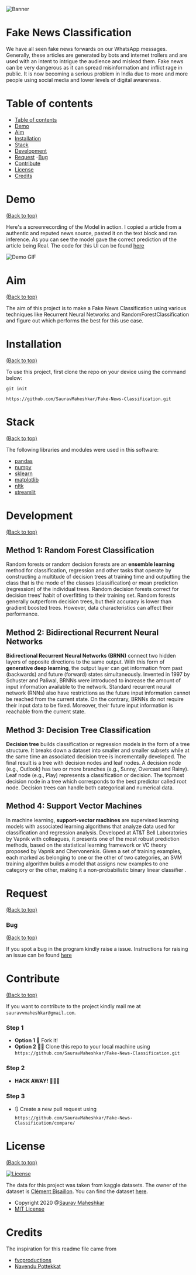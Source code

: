 ![Banner](https://github.com/SauravMaheshkar/Fake-News-Classification/blob/master/Banner.png)

# Fake News Classification

We have all seen fake news forwards on our WhatsApp messages. Generally, these articles are generated by bots and internet trollers and are used with an intent to intrigue the audience and mislead them. Fake news can be very dangerous as it can spread misinformation and inflict rage in public. It is now becoming a serious problem in India due to more and more people using social media and lower levels of digital awareness.


# Table of contents

- [Table of contents](#table-of-contents)
- [Demo](#demo)
- [Aim](#aim)
- [Installation](#installation)
- [Stack](#stack)
- [Development](#development)
- [Request](#request)
    -[Bug](#bug)
- [Contribute](#contribute)
- [License](#license)
- [Credits](#credits)


# Demo
[(Back to top)](#table-of-contents)

Here's a screenrecording of the Model in action. I copied a article from a authentic and reputed news source, pasted it on the text block and ran inference. As you can see the model gave the correct prediction of the article being Real. The code for this UI can be found [here](https://github.com/SauravMaheshkar/Fake-News-Classification/tree/master/demo)

![Demo GIF](https://github.com/SauravMaheshkar/Fake-News-Classification/blob/master/demo.gif)


# Aim
[(Back to top)](#table-of-contents)

The aim of this project is to make a Fake News Classification using various techniques like Recurrent Neural Networks and RandomForestClassification and figure out which performs the best for this use case.


# Installation
[(Back to top)](#table-of-contents)

To use this project, first clone the repo on your device using the command below:

```git init```

```https://github.com/SauravMaheshkar/Fake-News-Classification.git``` 



# Stack

[(Back to top)](#table-of-contents)

The following libraries and modules were used in this software:

- [pandas](https://pandas.pydata.org/)
- [numpy](https://numpy.org/)
- [sklearn](https://scikit-learn.org/stable/)
- [matplotlib](https://matplotlib.org/)
- [nltk](https://www.nltk.org/py-modindex.html)
- [streamlit](https://docs.streamlit.io/en/stable/)


# Development
[(Back to top)](#table-of-contents)

## Method 1: Random Forest Classification
Random forests or random decision forests are an **ensemble learning** method for classification, regression and other tasks that operate by constructing a multitude of decision trees at training time and outputting the class that is the mode of the classes (classification) or mean prediction (regression) of the individual trees. Random decision forests correct for decision trees' habit of overfitting to their training set. Random forests generally outperform decision trees, but their accuracy is lower than gradient boosted trees. However, data characteristics can affect their performance.

## Method 2: Bidirectional Recurrent Neural Networks
**Bidirectional Recurrent Neural Networks (BRNN)** connect two hidden layers of opposite directions to the same output. With this form of **generative deep learning**, the output layer can get information from past (backwards) and future (forward) states simultaneously. Invented in 1997 by Schuster and Paliwal, BRNNs were introduced to increase the amount of input information available to the network. Standard recurrent neural network (RNNs) also have restrictions as the future input information cannot be reached from the current state. On the contrary, BRNNs do not require their input data to be fixed. Moreover, their future input information is reachable from the current state.

## Method 3: Decision Tree Classification
**Decision tree** builds classification or regression models in the form of a tree structure. It breaks down a dataset into smaller and smaller subsets while at the same time an associated decision tree is incrementally developed. The final result is a tree with decision nodes and leaf nodes. A decision node (e.g., Outlook) has two or more branches (e.g., Sunny, Overcast and Rainy). Leaf node (e.g., Play) represents a classification or decision. The topmost decision node in a tree which corresponds to the best predictor called root node. Decision trees can handle both categorical and numerical data. 

## Method 4: Support Vector Machines
In machine learning, **support-vector machines** are supervised learning models with associated learning algorithms that analyze data used for classification and regression analysis. Developed at AT&T Bell Laboratories by Vapnik with colleagues, it presents one of the most robust prediction methods, based on the statistical learning framework or VC theory proposed by Vapnik and Chervonenkis. Given a set of training examples, each marked as belonging to one or the other of two categories, an SVM training algorithm builds a model that assigns new examples to one category or the other, making it a non-probabilistic binary linear classifier .
# Request
[(Back to top)](#table-of-contents)

### Bug 
[(Back to top)](#table-of-contents)

If you spot a bug in the program kindly raise a issue. Instructions for raising an issue can be found [here](https://docs.github.com/en/enterprise/2.15/user/articles/creating-an-issue)


# Contribute
[(Back to top)](#table-of-contents)

If you want to contribute to the project kindly mail me at `sauravvmaheshkar@gmail.com`.

### Step 1
 - **Option 1**
   🍴 Fork it!  
 - **Option 2**
    👯‍♂️ Clone this repo to your local machine using `https://github.com/SauravMaheshkar/Fake-News-Classification.git`
### Step 2

- **HACK AWAY!** 🔨🔨🔨

### Step 3

- 🔃 Create a new pull request using `https://github.com/SauravMaheshkar/Fake-News-Classification/compare/`


# License
[(Back to top)](#table-of-contents)

[![License](http://img.shields.io/:license-mit-blue.svg)](http://doge.mit-license.org)

The data for this project was taken from kaggle datasets. The owner of the dataset is [Clément Bisaillon](https://www.kaggle.com/clmentbisaillon). You can find the dataset [here](https://www.kaggle.com/clmentbisaillon/fake-and-real-news-dataset).

- Copyright 2020 @[Saurav Maheshkar](https://sauravmaheshkar.github.io/)
- [MIT License](https://opensource.org/licenses/MIT)


# Credits

The inspiration for this readme file came from
- [fvcproductions](https://gist.github.com/fvcproductions/1bfc2d4aecb01a834b46#license)
- [Navendu Pottekkat](https://github.com/navendu-pottekkat/awesome-readme/blob/master/README-template.md)
